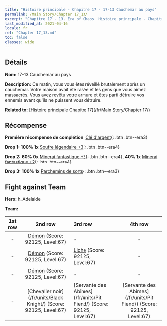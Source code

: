 ```yaml
---
title: "Histoire principale - Chapitre 17 - 17-13 Cauchemar au pays"
permalink: /Main Story/Chapter 17_13/
excerpt: "Chapitre 17 - 13. Era of Chaos  Histoire principale - Chapitre 17_13. 17-13 Cauchemar au pays"
last_modified_at: 2021-04-16
locale: fr
ref: "Chapter 17_13.md"
toc: false
classes: wide
---
```


## Détails

 **Nom:** 17-13 Cauchemar au pays

 **Description:** Ce matin, vous vous êtes réveillé brutalement après un cauchemar. Votre maison avait été rasée et les gens que vous aimez massacrés. Vous avez revêtu votre armure et êtes parti détruire vos ennemis avant qu'ils ne puissent vous détruire.

 **Related to:** [Histoire principale Chapitre 17](/fr/Main Story/Chapter 17/)

## Récompense

 **Première récompense de complétion:** [Clé d'argent](/fr/Items/con_693/){: .btn .btn--era3}

 **Drop 1:** **100% 1x** [Soufre légendaire +3](/fr/Items/mat_57/){: .btn .btn--era4}

 **Drop 2:** **60% 0x** [Minerai fantastique +2](/fr/Items/mat_47/){: .btn .btn--era4}, **40% 1x** [Minerai fantastique +2](/fr/Items/mat_47/){: .btn .btn--era4}

 **Drop 3:** **100% 1x** [Parchemins de sorts](/fr/Items/con_694/){: .btn .btn--era3}


## Fight against Team
 **Hero:** h_Adelaide

 **Team:**


  | 1st row | 2nd row | 3rd row | 4th row |
  |:----:|:----:|:----|:----:|
  | - | [Démon](/fr/units/Demon/) (Score: 92125, Level:67)  | - | - |
  | - | [Démon](/fr/units/Demon/) (Score: 92125, Level:67)  | [Liche](/fr/units/Lich/) (Score: 92125, Level:67)  | - |
  | - | [Démon](/fr/units/Demon/) (Score: 92125, Level:67)  | - | - |
  | - | [Chevalier noir](/fr/units/Black Knight/) (Score: 92125, Level:67)  | [Servante des Abîmes](/fr/units/Pit Fiend/) (Score: 92125, Level:67)  | [Servante des Abîmes](/fr/units/Pit Fiend/) (Score: 92125, Level:67)  |


